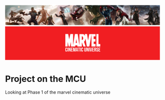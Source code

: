 ![phase 1 mcu](images/marvel_banner.png "MCU Phase 1")
# Project on the MCU
Looking at Phase 1 of the marvel cinematic universe